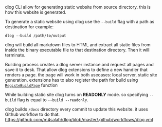 dlog CLI allow for generating static website from source directory. this is how this website is generated.

To generate a static website using dlog use the `--build` flag with a path as destination for example:

```shell
dlog --build /path/to/output
```

dlog will build all markdown files to HTML and extract all static files from inside the binary executable file to that destination directory. Then it will terminate.

Building process creates a dlog server instance and request all pages and save it to desk. That allow dlog extensions to define a new handler that renders a page. the page will work in both usecases: local server, static site generation. extensions has to also register the path for build using [`RegisteBuildPage`](https://pkg.go.dev/github.com/m4salah/dlog#RegisterBuildPage) function

While building static site dlog turns on **READONLY** mode. so specifying `--build` flag is equal to `--build --readonly`.

dlog builds `/docs` directory every commit to update this website. it uses Github workflow to do that. https://github.com/m4salah/dlog/blob/master/.github/workflows/dlog.yml